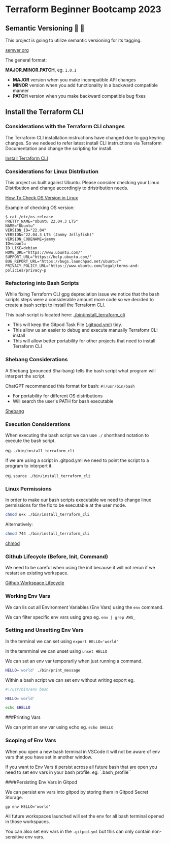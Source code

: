 # Terraform Beginner Bootcamp 2023

## Semantic Versioning :mage: :mage:

This project is going to utilize semantic versioning for its tagging.

[semver.org](https://semver.org/)

The general format: 

**MAJOR.MINOR.PATCH**, eg. `1.0.1`

- **MAJOR** version when you make incompatible API changes
- **MINOR** version when you add functionality in a backward compatible manner
- **PATCH** version when you make backward compatible bug fixes

## Install the Terraform CLI

### Considerations with the Terraform CLI changes
The Terraform CLI installation instructions have changed due to gpg keyring changes. So we nedeed to refer latest install CLI instructions via Terraform Documentation and change the scripting for install.

[Install Terraform CLI](https://developer.hashicorp.com/terraform/tutorials/aws-get-started/install-cli)

### Considerations for Linux Distribution

This project us built against Ubuntu. 
Please consider checking your Linux Distribution and change accordingly to dristribution needs. 

[How To Check OS Version in Linux](https://www.cyberciti.biz/faq/how-to-check-os-version-in-linux-command-line/)

Example of checking OS version: 
```
$ cat /etc/os-release
PRETTY_NAME="Ubuntu 22.04.3 LTS"
NAME="Ubuntu"
VERSION_ID="22.04"
VERSION="22.04.3 LTS (Jammy Jellyfish)"
VERSION_CODENAME=jammy
ID=ubuntu
ID_LIKE=debian
HOME_URL="https://www.ubuntu.com/"
SUPPORT_URL="https://help.ubuntu.com/"
BUG_REPORT_URL="https://bugs.launchpad.net/ubuntu/"
PRIVACY_POLICY_URL="https://www.ubuntu.com/legal/terms-and-policies/privacy-p
```

### Refactoring into Bash Scripts 

While fixing Terraform CLI gpg depreciation issue we notice that the bash scripts steps were a considerable amount more code so we decided to create a bash script to install the Terraform CLI. 

This bash script is located here: [./bin/install_terraform_cli](./bin/install_terraform-cli)

- This will keep the Gitpod Task File ([.gitpod.yml](gitpod.yml)) tidy. 
- This allow us an easier to debug and execute manually Terrafomr CLI install 
- This will allow better portability for other projects that need to install Terraform CLI

### Shebang Considerations

A Shebang (prounced Sha-bang) tells the bash script what program will interpert the script. 

ChatGPT recommended this format for bash: `#!/usr/bin/bash`

- For portability for different OS distributions
- Will search the user's PATH for bash executable

[Shebang](https://en.wikipedia.org/wiki/Shebang_(Unix))

### Execution Considerations 

When executing the bash script we can use `./` shorthand notation to execute the bash script.

eg. `./bin/install_terraform_cli`

If we are using a script in .gitpod.yml we need to point the script to a program to interpert it. 

eg. `source ./bin/install_terraform_cli`

### Linux Permissions

In order to make our bash scripts executable we need to change linux permissions for the fix to be executable at the user mode.

```sh
chmod u+x ./bin/install_terraform_cli
```

Alternatively:
```sh
chmod 744 ./bin/install_terraform_cli
```

[chmod](https://en.wikipedia.org/wiki/Chmod)

### Github Lifecycle (Before, Init, Command)

We need to be careful when using the init because it will not rerun if we restart an existing workspace. 

[Github Workspace Lifecycle](https://www.gitpod.io/docs/configure/workspaces/workspace-lifecycle)

### Working Env Vars

We can lis out all Environment Variables (Env Vars) using the `env` command. 

We can filter specific env vars using grep eg. `env | grep AWS_`

### Setting and Unsetting Env Vars 

In the terminal we can set using `export HELLO='world'`

In the temrminal we can unset using `unset HELLO`

We can set an env var temporarily when just running a command. 

```sh
HELLO='world' ./bin/print_message
```

Within a bash script we can set env without writing export eg.

```sh
#!/usr/bin/env bash

HELLO='world'

echo $HELLO
```

###Printing Vars

We can print an env var using echo eg. `echo $HELLO`

### Scoping of Env Vars

When you open a new bash terminal in VSCode it will not be aware of env vars that you have set in another window. 

If you want to Env Vars ti persist across all future bash that are open you need to set env vars in your bash profile. eg. `.bash_profile``

####Persisting Env Vars in Gitpod

We can persist env vars into gitpod by storing them in Gitpod Secret Storage.

```
gp env HELLO='world'
```

All future workspaces launched will set the env for all bash terminal opened in those workspaces. 

You can also set env vars in the `.gitpod.yml` but this can only contain non-sensitive env vars. 